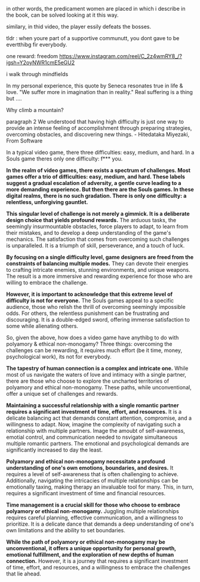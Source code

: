 
in other words, the predicament women are placed in which i describe in the book, can be solved looking at it this way. 



similary, in thid video, the player essily defeats the bosses.


tldr : when youre part of a supportive communutt, you dont gave to be evertthibg fir everybody.



one reward: freedom
https://www.instagram.com/reel/C_2z4wmRY8_/?igsh=Y2oyNWR1cmE5eGU2

i walk through mindfields

In my personal experience, this quote by Seneca resonates true in life & love. "We suffer more in imagination than in reality." Real suffering is a thing but ....


Why climb a mountain?

paragraph 2 
We understood that having high difficulty is just one way to provide an intense feeling of accomplishment through preparing strategies, overcoming obstacles, and discovering new things. - Hitedataka Miyezaki, From Software


In a typical video game, there three difficulties: easy, medium, and hard. In a Souls game theres only one difficulty: f*** you.

**In the realm of video games, there exists a spectrum of challenges. Most games offer a trio of difficulties: easy, medium, and hard. These labels suggest a gradual escalation of adversity, a gentle curve leading to a more demanding experience. But then there are the Souls games. In these digital realms, there is no such gradation. There is only one difficulty: a relentless, unforgiving gauntlet.**

**This singular level of challenge is not merely a gimmick. It is a deliberate design choice that yields profound rewards.** The arduous tasks, the seemingly insurmountable obstacles, force players to adapt, to learn from their mistakes, and to develop a deep understanding of the game's mechanics. The satisfaction that comes from overcoming such challenges is unparalleled. It is a triumph of skill, perseverance, and a touch of luck.

**By focusing on a single difficulty level, game designers are freed from the constraints of balancing multiple modes.** They can devote their energies to crafting intricate enemies, stunning environments, and unique weapons. The result is a more immersive and rewarding experience for those who are willing to embrace the challenge.

**However, it is important to acknowledge that this extreme level of difficulty is not for everyone.** The Souls games appeal to a specific audience, those who relish the thrill of overcoming seemingly impossible odds. For others, the relentless punishment can be frustrating and discouraging. It is a double-edged sword, offering immense satisfaction to some while alienating others.

So, given the above, how does a video game have anythibg to do with polyamory & ethical non-monogamy? Three things: overcoming the challenges can be rewarding, it requires much effort (be it time, money, psychological work), its not for everybody.

**The tapestry of human connection is a complex and intricate one.** While most of us navigate the waters of love and intimacy with a single partner, there are those who choose to explore the uncharted territories of polyamory and ethical non-monogamy. These paths, while unconventional, offer a unique set of challenges and rewards.

**Maintaining a successful relationship with a single romantic partner requires a significant investment of time, effort, and resources.** It is a delicate balancing act that demands constant attention, compromise, and a willingness to adapt. Now, imagine the complexity of navigating such a relationship with multiple partners. Image the amoubt of self-awareness, emotial control, and communication needed to nsvigate simultaneous multiple romantic partners. The emotional and psychological demands are significantly increased to day the least.

**Polyamory and ethical non-monogamy necessitate a profound understanding of one's own emotions, boundaries, and desires.** It requires a level of self-awareness that is often challenging to achieve. Additionally, navigating the intricacies of multiple relationships can be emotionally taxing, making therapy an invaluable tool for many. This, in turn, requires a significant investment of time and financial resources.

**Time management is a crucial skill for those who choose to embrace polyamory or ethical non-monogamy.** Juggling multiple relationships requires careful planning, effective communication, and a willingness to prioritize. It is a delicate dance that demands a deep understanding of one's own limitations and the ability to set boundaries.

**While the path of polyamory or ethical non-monogamy may be unconventional, it offers a unique opportunity for personal growth, emotional fulfillment, and the exploration of new depths of human connection.** However, it is a journey that requires a significant investment of time, effort, and resources, and a willingness to embrace the challenges that lie ahead.


